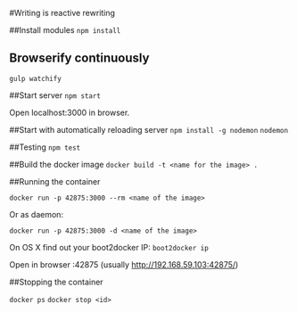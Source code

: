 #Writing is reactive rewriting

##Install modules
`npm install`

## Browserify continuously
`gulp watchify`

##Start server
`npm start`

Open localhost:3000 in browser.

##Start with automatically reloading server
`npm install -g nodemon`
`nodemon`


##Testing
`npm test`

##Build the docker image
`docker build -t <name for the image> .`

##Running the container

`docker run -p 42875:3000 --rm <name of the image>`

Or as daemon:

`docker run -p 42875:3000 -d <name of the image>`

On OS X find out your boot2docker IP:
`boot2docker ip`

Open in browser <boot2docker ip>:42875 (usually http://192.168.59.103:42875/)

##Stopping the container

`docker ps`
`docker stop <id>`

